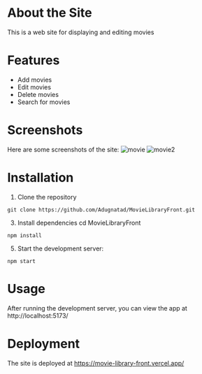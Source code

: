 # About the Site
This is a web site for displaying and editing movies
# Features
 * Add movies
 * Edit movies
 * Delete movies
 * Search for movies

# Screenshots
Here are some screenshots of the site:
![movie](https://github.com/Adugnatad/MovieLibraryFront/assets/91078751/aa923255-de39-4756-b504-38558767d26c)
![movie2](https://github.com/Adugnatad/MovieLibraryFront/assets/91078751/d289b1d8-951b-493d-b445-92f38b1c8d70)

# Installation
1. Clone the repository
  ```
git clone https://github.com/Adugnatad/MovieLibraryFront.git
  ```
3. Install dependencies
   cd MovieLibraryFront
  ```
npm install
 ```
5. Start the development server:
 ```
 npm start
 ```

# Usage
After running the development server, you can view the app at http://localhost:5173/

# Deployment
The site is deployed at https://movie-library-front.vercel.app/

